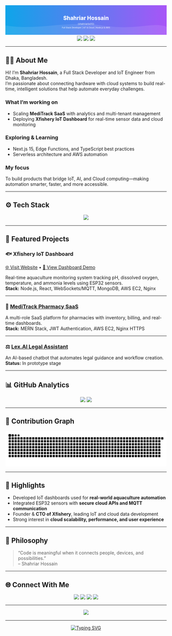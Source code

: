 <!-- Profile README for shahriarbd10 -->
<!-- Clean, professional, and human-aligned version -->

<div align="center">
  <svg viewBox="0 0 1200 220" xmlns="http://www.w3.org/2000/svg" role="img" aria-label="Shahriar Hossain (shahriarbd10) – Full-Stack Developer, IoT & Cloud" style="width:100%;height:auto;max-height:220px;">
    <defs>
      <linearGradient id="bgGrad" x1="0" x2="1" y1="0" y2="0">
        <stop stop-color="#0ea5e9" offset="0%"/>
        <stop stop-color="#a855f7" offset="100%"/>
      </linearGradient>
    </defs>
    <rect width="1200" height="220" fill="url(#bgGrad)"/>
    <path d="M0,150 C240,190 460,110 720,150 C980,190 1100,120 1200,160 L1200,220 L0,220 Z" fill="rgba(255,255,255,0.1)"/>
    <text x="50%" y="110" text-anchor="middle" fill="#fff" font-size="40" font-weight="800">Shahriar Hossain</text>
    <text x="50%" y="145" text-anchor="middle" fill="#e2e8f0" font-size="18">(shahriarbd10)</text>
    <text x="50%" y="172" text-anchor="middle" fill="#f9fafb" font-size="15">Full Stack Developer | IoT & Cloud | Node.js & AWS</text>
  </svg>
</div>

<div align="center">
  <img src="https://img.shields.io/badge/Location-Dhaka%2C%20Bangladesh-0ea5e9?style=for-the-badge&logo=google-maps&logoColor=white"/>
  <a href="https://shahriarbd10.github.io"><img src="https://img.shields.io/badge/Portfolio-shahriarbd10.github.io-a855f7?style=for-the-badge&logo=google-chrome&logoColor=white"/></a>
  <a href="mailto:shahriarsgr@gmail.com"><img src="https://img.shields.io/badge/Email-Contact-ef4444?style=for-the-badge&logo=gmail&logoColor=white"/></a>
</div>

---

## 👨‍💻 About Me
Hi! I’m **Shahriar Hossain**, a Full Stack Developer and IoT Engineer from Dhaka, Bangladesh.  
I’m passionate about connecting hardware with cloud systems to build real-time, intelligent solutions that help automate everyday challenges.

### What I’m working on
- Scaling **MediTrack SaaS** with analytics and multi-tenant management  
- Deploying **Xfishery IoT Dashboard** for real-time sensor data and cloud monitoring  

### Exploring & Learning
- Next.js 15, Edge Functions, and TypeScript best practices  
- Serverless architecture and AWS automation  

### My focus
To build products that bridge IoT, AI, and Cloud computing—making automation smarter, faster, and more accessible.

---

## ⚙️ Tech Stack
<div align="center">
  <img src="https://skillicons.dev/icons?i=js,react,nodejs,express,mongodb,aws,nginx,arduino,git,vscode" />
</div>

---

## 🚀 Featured Projects

### 🐟 Xfishery IoT Dashboard  
[🌐 Visit Website](https://xfishery.com) • [🎥 View Dashboard Demo]([https://www.linkedin.com/posts/YOUR-LINKEDIN-POST-ID](https://www.linkedin.com/posts/shahriarbd10_iot-aquaculture-smartaquaculture-activity-7386217565359915008-tkKs?utm_source=share&utm_medium=member_desktop&rcm=ACoAADfrapgBYApVh6EYu0TlH_b_ln-SZAAozBA))

Real-time aquaculture monitoring system tracking pH, dissolved oxygen, temperature, and ammonia levels using ESP32 sensors.  
**Stack:** Node.js, React, WebSockets/MQTT, MongoDB, AWS EC2, Nginx

---

### 💊 [MediTrack Pharmacy SaaS](https://meditrack-v1.vercel.app)
A multi-role SaaS platform for pharmacies with inventory, billing, and real-time dashboards.  
**Stack:** MERN Stack, JWT Authentication, AWS EC2, Nginx HTTPS

---

### ⚖️ [Lex.AI Legal Assistant](#)
An AI-based chatbot that automates legal guidance and workflow creation.  
**Status:** In prototype stage

---

## 📊 GitHub Analytics
<div align="center">
  <img src="https://github-readme-stats.vercel.app/api?username=shahriarbd10&show_icons=true&theme=radical&hide_border=true&border_radius=12" height="150" />
  <img src="https://github-readme-streak-stats.herokuapp.com/?user=shahriarbd10&theme=radical&hide_border=true&border_radius=12" height="150" />
</div>

---

## 🐍 Contribution Graph
<div align="center">
  <picture>
    <source media="(prefers-color-scheme: dark)" srcset="https://raw.githubusercontent.com/shahriarbd10/shahriarbd10/output/github-contribution-grid-snake-dark.svg" />
    <source media="(prefers-color-scheme: light)" srcset="https://raw.githubusercontent.com/shahriarbd10/shahriarbd10/output/github-contribution-grid-snake.svg" />
    <img alt="snake animation" src="https://raw.githubusercontent.com/shahriarbd10/shahriarbd10/output/github-contribution-grid-snake.svg" />
  </picture>
</div>

---

## 🧩 Highlights
- Developed IoT dashboards used for **real-world aquaculture automation**  
- Integrated ESP32 sensors with **secure cloud APIs and MQTT communication**  
- Founder & **CTO of Xfishery**, leading IoT and cloud data development  
- Strong interest in **cloud scalability, performance, and user experience**

---

## 💬 Philosophy
> “Code is meaningful when it connects people, devices, and possibilities.”  
> – Shahriar Hossain

---

## 🌐 Connect With Me
<div align="center">
  <a href="mailto:shahriarsgr@gmail.com"><img src="https://img.shields.io/badge/Email-ef4444?style=for-the-badge&logo=gmail&logoColor=white"/></a>
  <a href="https://linkedin.com/in/shahriarhossain"><img src="https://img.shields.io/badge/LinkedIn-0A66C2?style=for-the-badge&logo=linkedin&logoColor=white"/></a>
  <a href="https://github.com/shahriarbd10"><img src="https://img.shields.io/badge/GitHub-181717?style=for-the-badge&logo=github&logoColor=white"/></a>
  <a href="https://shahriarbd10.github.io"><img src="https://img.shields.io/badge/Portfolio-0ea5e9?style=for-the-badge&logo=google-chrome&logoColor=white"/></a>
</div>

---

<div align="center">
  <img src="https://komarev.com/ghpvc/?username=shahriarbd10&label=Profile%20Views&style=for-the-badge&color=0ea5e9"/>
</div>

---

<div align="center">

[![Typing SVG](https://readme-typing-svg.herokuapp.com?font=Inter&size=20&duration=3000&pause=800&color=A855F7&center=true&vCenter=true&width=600&lines=Building+IoT+and+Full+Stack+Solutions;Automating+the+Future+with+Cloud+and+Sensors;Turning+Ideas+into+Actionable+Systems)](https://github.com/shahriarbd10)

</div>
